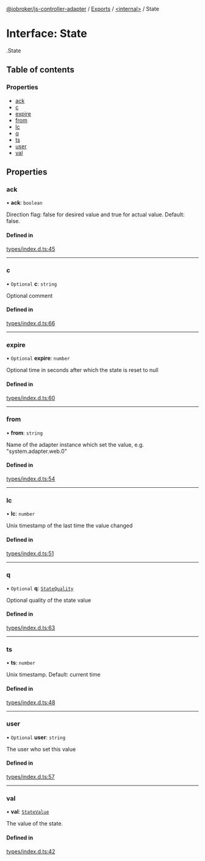 [@iobroker/js-controller-adapter](../README.md) / [Exports](../modules.md) / [<internal\>](../modules/internal_.md) / State

# Interface: State

[<internal>](../modules/internal_.md).State

## Table of contents

### Properties

- [ack](internal_.State.md#ack)
- [c](internal_.State.md#c)
- [expire](internal_.State.md#expire)
- [from](internal_.State.md#from)
- [lc](internal_.State.md#lc)
- [q](internal_.State.md#q)
- [ts](internal_.State.md#ts)
- [user](internal_.State.md#user)
- [val](internal_.State.md#val)

## Properties

### ack

• **ack**: `boolean`

Direction flag: false for desired value and true for actual value. Default: false.

#### Defined in

[types/index.d.ts:45](https://github.com/ioBroker/ioBroker.js-controller/blob/f8686615/packages/types/index.d.ts#L45)

___

### c

• `Optional` **c**: `string`

Optional comment

#### Defined in

[types/index.d.ts:66](https://github.com/ioBroker/ioBroker.js-controller/blob/f8686615/packages/types/index.d.ts#L66)

___

### expire

• `Optional` **expire**: `number`

Optional time in seconds after which the state is reset to null

#### Defined in

[types/index.d.ts:60](https://github.com/ioBroker/ioBroker.js-controller/blob/f8686615/packages/types/index.d.ts#L60)

___

### from

• **from**: `string`

Name of the adapter instance which set the value, e.g. "system.adapter.web.0"

#### Defined in

[types/index.d.ts:54](https://github.com/ioBroker/ioBroker.js-controller/blob/f8686615/packages/types/index.d.ts#L54)

___

### lc

• **lc**: `number`

Unix timestamp of the last time the value changed

#### Defined in

[types/index.d.ts:51](https://github.com/ioBroker/ioBroker.js-controller/blob/f8686615/packages/types/index.d.ts#L51)

___

### q

• `Optional` **q**: [`StateQuality`](../enums/internal_.StateQuality.md)

Optional quality of the state value

#### Defined in

[types/index.d.ts:63](https://github.com/ioBroker/ioBroker.js-controller/blob/f8686615/packages/types/index.d.ts#L63)

___

### ts

• **ts**: `number`

Unix timestamp. Default: current time

#### Defined in

[types/index.d.ts:48](https://github.com/ioBroker/ioBroker.js-controller/blob/f8686615/packages/types/index.d.ts#L48)

___

### user

• `Optional` **user**: `string`

The user who set this value

#### Defined in

[types/index.d.ts:57](https://github.com/ioBroker/ioBroker.js-controller/blob/f8686615/packages/types/index.d.ts#L57)

___

### val

• **val**: [`StateValue`](../modules/internal_.md#statevalue)

The value of the state.

#### Defined in

[types/index.d.ts:42](https://github.com/ioBroker/ioBroker.js-controller/blob/f8686615/packages/types/index.d.ts#L42)
